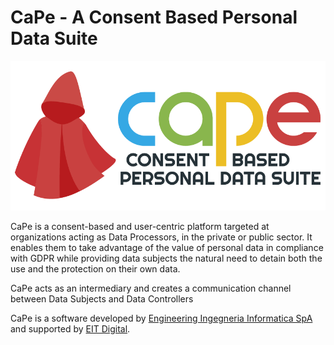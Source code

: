 # CaPe - A Consent Based Personal Data Suite

![cape](cape-logo.png "CaPe")

CaPe is a consent-based and user-centric platform targeted at organizations acting as Data Processors, in the private or public sector.
It enables them to take advantage of the value of personal data in compliance with GDPR while providing data subjects the natural need to detain both the use and the protection on their own data.

CaPe acts as an intermediary and creates a communication channel between Data Subjects and Data Controllers




CaPe is a software developed by
[Engineering Ingegneria Informatica SpA](http://www.eng.it) and supported by [EIT Digital](https://www.eitdigital.eu/).
